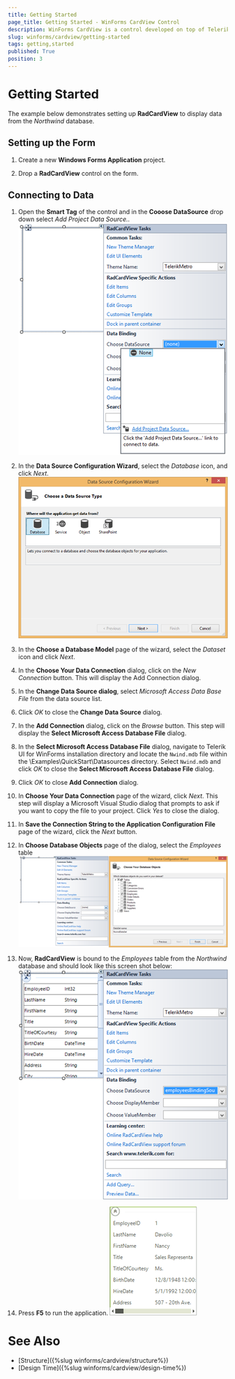 ```yaml
---
title: Getting Started
page_title: Getting Started - WinForms CardView Control
description: WinForms CardView is a control developed on top of Telerik Presentation Framework which provides a way for displaying and editing text data as well as performing layout modifications
slug: winforms/cardview/getting-started
tags: getting,started
published: True
position: 3
---
```


# Getting Started

The example below demonstrates setting up __RadCardView__ to display data from the *Northwind* database.

## Setting up the Form 

1. Create a new __Windows Forms Application__ project.
            
1. Drop a __RadCardView__ control on the form.
            

## Connecting to Data

1. Open the __Smart Tag__ of the control and in the __Cooose DataSource__ drop down select *Add Project Data Source..*
![radcardview-getting-started 001](images/radcardview-getting-started001.png)

1. In the __Data Source Configuration Wizard__, select the *Database* icon, and click *Next*.
![radcardview-getting-started 002](images/radcardview-getting-started002.png)

1. In the __Choose a Database Model__ page of the wizard, select the *Dataset* icon and click *Next*.
            
1. In the __Choose Your Data Connection__ dialog, click on the *New Connection* button. This will display the Add Connection dialog.

1. In the __Change Data Source dialog__, select *Microsoft Access Data Base File* from the data source list.

1. Click *OK* to close the __Change Data Source__ dialog.

1. In the __Add Connection__ dialog, click on the *Browse* button. This step will display the __Select Microsoft Access Database File__ dialog.

1. In the __Select Microsoft Access Database File__ dialog, navigate to Telerik UI for WinForms installation directory and locate the `Nwind.mdb` file within the \Examples\QuickStart\Datasources directory. Select `Nwind.mdb` and click *OK* to close the __Select Microsoft Access Database File__ dialog.

1. Click *OK* to close __Add Connection__ dialog.

1. In __Choose Your Data Connection__ page of the wizard, click *Next*. This step will display a Microsoft Visual Studio dialog that prompts to ask if you want to copy the file to your project. Click *Yes* to close the dialog.   

1. In __Save the Connection String to the Application Configuration File__ page of the wizard, click the *Next* button. 

1. In __Choose Database Objects__ page of the dialog, select the *Employees* table
![radcardview-getting-started 003](images/radcardview-getting-started003.png)

1. Now, __RadCardView__ is bound to the *Employees* table from the *Northwind* database and should look like this screen shot below: 
![grid-getting-started 005](images/radcardview-getting-started004.png)

1. Press __F5__ to run the application.
![grid-getting-started 005](images/radcardview-getting-started005.gif)
            
# See Also

* [Structure]({%slug winforms/cardview/structure%})
* [Design Time]({%slug winforms/cardview/design-time%})